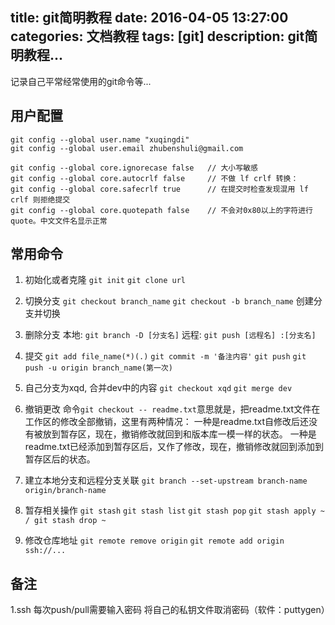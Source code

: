 title: git简明教程
date: 2016-04-05 13:27:00
categories: 文档教程
tags: [git]
description: git简明教程...
---

记录自己平常经常使用的git命令等...

<!--more-->

## 用户配置
```
git config --global user.name "xuqingdi"
git config --global user.email zhubenshuli@gmail.com
```

```
git config --global core.ignorecase false   // 大小写敏感
git config --global core.autocrlf false     // 不做 lf crlf 转换：
git config --global core.safecrlf true      // 在提交时检查发现混用 lf crlf 则拒绝提交
git config --global core.quotepath false    // 不会对0x80以上的字符进行quote。中文文件名显示正常
```

## 常用命令
1. 初始化或者克隆
    `git init`
    `git clone url`

2. 切换分支
    `git checkout branch_name`
    `git checkout -b branch_name` 创建分支并切换

3. 删除分支
    本地: `git branch -D [分支名]`
    远程: `git push [远程名] :[分支名]`

4. 提交
    `git add file_name(*)(.)`
    `git commit -m '备注内容'`
    `git push`
    `git push -u origin branch_name(第一次)`

5. 自己分支为xqd, 合并dev中的内容
    `git checkout xqd`
    `git merge dev`

6. 撤销更改
    命令`git checkout -- readme.txt`意思就是，把readme.txt文件在工作区的修改全部撤销，这里有两种情况：
        一种是readme.txt自修改后还没有被放到暂存区，现在，撤销修改就回到和版本库一模一样的状态。
        一种是readme.txt已经添加到暂存区后，又作了修改，现在，撤销修改就回到添加到暂存区后的状态。

7. 建立本地分支和远程分支关联
    `git branch --set-upstream branch-name origin/branch-name`

6. 暂存相关操作
    `git stash`
    `git stash list`
    `git stash pop`
    `git stash apply ~ / git stash drop ~`

7. 修改仓库地址
    `git remote remove origin`
    `git remote add origin ssh://...`

## 备注
1.ssh 每次push/pull需要输入密码
    将自己的私钥文件取消密码（软件：puttygen）
